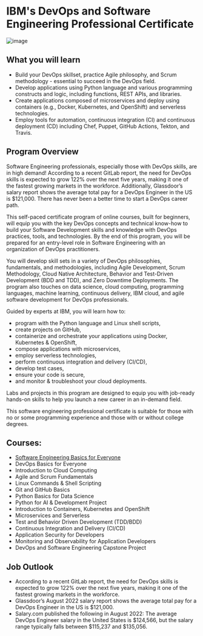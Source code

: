 # IBM's DevOps and Software Engineering Professional Certificate

![image](https://github.com/AndreCoutinhom/IBM_DevOps_Software_Engineering/assets/91290799/985d2c6b-e6db-45b9-9b9d-b300ff4a0c85)

## What you will learn

* Build your DevOps skillset, practice Agile philosophy, and Scrum methodology - essential to succeed in the DevOps field.
* Develop applications using Python language and various programming constructs and logic, including functions, REST APIs, and libraries.
* Create applications composed of microservices and deploy using containers (e.g., Docker, Kubernetes, and OpenShift) and serverless technologies.
* Employ tools for automation, continuous integration (CI) and continuous deployment (CD) including Chef, Puppet, GitHub Actions, Tekton, and Travis.

## Program Overview

Software Engineering professionals, especially those with DevOps skills, are in high demand! According to a recent GitLab report, the need for DevOps skills is expected to grow 122% over the next five years, making it one of the fastest growing markets in the workforce. Additionally, Glassdoor’s salary report shows the average total pay for a DevOps Engineer in the US is $121,000. There has never been a better time to start a DevOps career path.

This self-paced certificate program of online courses, built for beginners, will equip you with the key DevOps concepts and technical know-how to build your Software Development skills and knowledge with DevOps practices, tools, and technologies. By the end of this program, you will be prepared for an entry-level role in Software Engineering with an organization of DevOps practitioners.

You will develop skill sets in a variety of DevOps philosophies, fundamentals, and methodologies, including Agile Development, Scrum Methodology, Cloud Native Architecture, Behavior and Test-Driven Development (BDD and TDD), and Zero Downtime Deployments. The program also touches on data science, cloud computing, programming languages, machine learning, continuous delivery, IBM cloud, and agile software development for DevOps professionals.

Guided by experts at IBM, you will learn how to:

* program with the Python language and Linux shell scripts,
* create projects on GitHub,
* containerize and orchestrate your applications using Docker, Kubernetes & OpenShift,
* compose applications with microservices,
* employ serverless technologies,
* perform continuous integration and delivery (CI/CD),
* develop test cases,
* ensure your code is secure,
* and monitor & troubleshoot your cloud deployments.

Labs and projects in this program are designed to equip you with job-ready hands-on skills to help you launch a new career in an in-demand field.

This software engineering professional certificate is suitable for those with no or some programming experience and those with or without college degrees.

## Courses:

* [Software Engineering Basics for Everyone](/Software%20Engineering%20Basics%20for%20Everyone.pdf)
* DevOps Basics for Everyone
* Introduction to Cloud Computing
* Agile and Scrum Fundamentals
* Linux Commands & Shell Scripting
* Git and GitHub Basics
* Python Basics for Data Science
* Python for AI & Development Project
* Introduction to Containers, Kubernetes and OpenShift
* Microservices and Serverless
* Test and Behavior Driven Development (TDD/BDD)
* Continuous Integration and Delivery (CI/CD)
* Application Security for Developers
* Monitoring and Observability for Application Developers
* DevOps and Software Engineering Capstone Project

## Job Outlook

* According to a recent GitLab report, the need for DevOps skills is expected to grow 122% over the next five years, making it one of the fastest growing markets in the workforce.
* Glassdoor’s August 2022 salary report shows the average total pay for a DevOps Engineer in the US is $121,000.
* Salary.com published the following in August 2022: The average DevOps Engineer salary in the United States is $124,566, but the salary range typically falls between $115,237 and $135,056.





